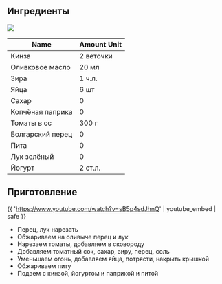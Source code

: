 ## Ингредиенты

![](/images/recipes/shakshouka.jpg)

| Name             | Amount Unit |
|------------------|-------------|
| Кинза            | 2 веточки   |
| Оливковое масло  | 20 мл       |
| Зира             | 1 ч.л.      |
| Яйца             | 6 шт        |
| Сахар            | 0           |
| Копчёная паприка | 0           |
| Томаты в сс      | 300 г       |
| Болгарский перец | 0           |
| Пита             | 0           |
| Лук зелёный      | 0           |
| Йогурт           | 2 ст.л.     |

## Приготовление

{{ 'https://www.youtube.com/watch?v=sB5p4sdJhnQ' | youtube_embed | safe }}

- Перец, лук нарезать
- Обжариваем на оливыче перец и лук
- Нарезаем томаты, добавляем в сковороду
- Добавляем томатный сок, сахар, зиру, перец, соль
- Уменьшаем огонь, добавляем яйца, потрясти, накрыть крышкой
- Обжариваем питу
- Подаем с кинзой, йогуртом и паприкой и питой

